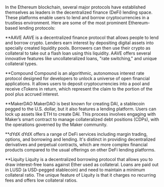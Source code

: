 In the Ethereum blockchain, several major protocols have established themselves as leaders in the decentralized finance (DeFi) lending space. These platforms enable users to lend and borrow cryptocurrencies in a trustless environment. Here are some of the most prominent Ethereum-based lending protocols:

**AAVE
AAVE is a decentralized finance protocol that allows people to lend and borrow crypto. Lenders earn interest by depositing digital assets into specially created liquidity pools. Borrowers can then use their crypto as collateral to take out a flash loan using this liquidity. AAVE offers several innovative features like uncollateralized loans, "rate switching," and unique collateral types.

**Compound
Compound is an algorithmic, autonomous interest rate protocol designed for developers to unlock a universe of open financial applications. It allows users to deposit cryptocurrencies into a pool and receive cTokens in return, which represent the claim to the portion of the pool plus accrued interest.

**MakerDAO
MakerDAO is best known for creating DAI, a stablecoin pegged to the U.S. dollar, but it also features a lending platform. Users can lock up assets like ETH to create DAI. This process involves engaging with Maker’s smart contract to manage collateralized debt positions (CDPs), with the operations governed by the Maker community.

**dYdX
dYdX offers a range of DeFi services including margin trading, options, and borrowing and lending. It's distinct in providing decentralized derivatives and perpetual contracts, which are more complex financial products compared to the usual offerings on other DeFi lending platforms.

**Liquity
Liquity is a decentralized borrowing protocol that allows you to draw interest-free loans against Ether used as collateral. Loans are paid out in LUSD (a USD-pegged stablecoin) and need to maintain a minimum collateral ratio. The unique feature of Liquity is that it charges no recurring fees and offers low collateral ratios.
